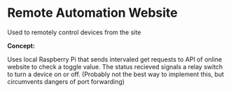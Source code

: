 <html>
  <body>
    <h1>Remote Automation Website</h1>
    <p>Used to remotely control devices from the site</p>
    <b>Concept: </b>
    <p>
    Uses local Raspberry Pi that sends intervaled get requests to API of online website to check a toggle value. The status recieved signals a relay switch to turn a device on or off. (Probably not the best way to implement this, but circumvents dangers of port forwarding)
    </p>
  </body>
</html>
